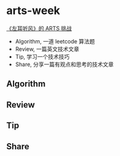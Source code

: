 # arts-week

[《左耳听风》的 ARTS 挑战](https://www.zhihu.com/question/301150832/answer/531907366)

* Algorithm, 一道 leetcode 算法题
* Review, 一篇英文技术文章
* Tip, 学习一个技术技巧
* Share, 分享一篇有观点和思考的技术文章


## Algorithm 

## Review

## Tip

## Share 
